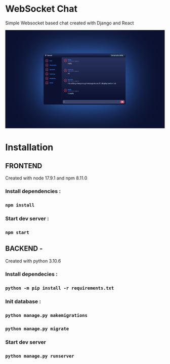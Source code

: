 WebSocket Chat
============

Simple Websocket based chat created with Django and React

![](presentation.png)

Installation
===========


## FRONTEND 

Created with node 17.9.1 and npm 8.11.0

### Install dependencies :
### `npm install`

### Start dev server : 
### `npm start`


## BACKEND - 

Created with python 3.10.6

### Install dependecies : 
### `python -m pip install -r requirements.txt`

### Init database :
### `python manage.py makemigrations`
### `python manage.py migrate`

### Start dev server
### `python manage.py runserver`
